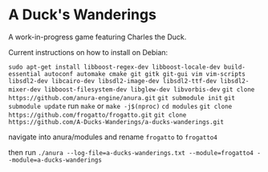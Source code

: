 # A Duck's Wanderings

A work-in-progress game featuring Charles the Duck.



Current instructions on how to install on Debian:

`sudo apt-get install libboost-regex-dev libboost-locale-dev build-essential autoconf automake cmake git gitk git-gui vim vim-scripts libsdl2-dev libcairo-dev libsdl2-image-dev libsdl2-ttf-dev libsdl2-mixer-dev libboost-filesystem-dev libglew-dev libvorbis-dev`
`git clone https://github.com/anura-engine/anura.git`
`git submodule init`
`git submodule update`
run `make` or `make -j$(nproc)`
`cd modules`
`git clone https://github.com/frogatto/frogatto.git`
`git clone https://github.com/A-Ducks-Wanderings/a-ducks-wanderings.git`

navigate into anura/modules and rename `frogatto` to `frogatto4`

then run `./anura --log-file=a-ducks-wanderings.txt --module=frogatto4 --module=a-ducks-wanderings`